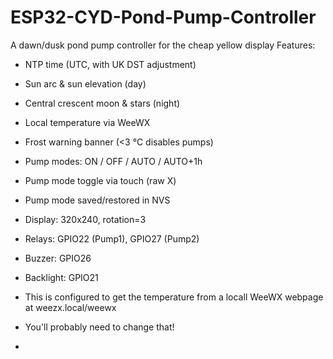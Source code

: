 # ESP32-CYD-Pond-Pump-Controller
A dawn/dusk pond pump controller for the cheap yellow display
  Features:
   - NTP time (UTC, with UK DST adjustment)
   - Sun arc & sun elevation (day)
   - Central crescent moon & stars (night)
   - Local temperature via WeeWX
   - Frost warning banner (<3 °C disables pumps)
   - Pump modes: ON / OFF / AUTO / AUTO+1h
   - Pump mode toggle via touch (raw X)
   - Pump mode saved/restored in NVS
   - Display: 320x240, rotation=3
   - Relays: GPIO22 (Pump1), GPIO27 (Pump2)
   - Buzzer: GPIO26
   - Backlight: GPIO21

   - This is configured to get the temperature from a locall WeeWX webpage at weezx.local/weewx
   - You'll probably need to change that!
   - 
